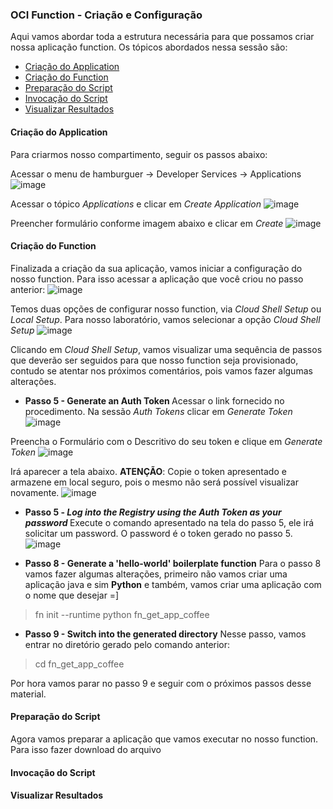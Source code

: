 ### OCI Function - Criação e Configuração

Aqui vamos abordar toda a estrutura necessária para que possamos criar nossa aplicação function. Os tópicos abordados nessa sessão são:

* [Criação do Application](https://github.com/heloisaescobar/OCI_Function/blob/main/OCI%20Function%20-%20Cria%C3%A7%C3%A3o%20e%20Configura%C3%A7%C3%A3o.md#cria%C3%A7%C3%A3o-do-application)
* [Criação do Function](https://github.com/heloisaescobar/OCI_Function/blob/main/OCI%20Function%20-%20Cria%C3%A7%C3%A3o%20e%20Configura%C3%A7%C3%A3o.md#cria%C3%A7%C3%A3o-do-function)
* [Preparação do Script](https://github.com/heloisaescobar/OCI_Function/blob/main/OCI%20Function%20-%20Cria%C3%A7%C3%A3o%20e%20Configura%C3%A7%C3%A3o.md#prepara%C3%A7%C3%A3o-do-script)
* [Invocação do Script](https://github.com/heloisaescobar/OCI_Function/blob/main/OCI%20Function%20-%20Cria%C3%A7%C3%A3o%20e%20Configura%C3%A7%C3%A3o.md#invoca%C3%A7%C3%A3o-do-script)
* [Visualizar Resultados](https://github.com/heloisaescobar/OCI_Function/blob/main/OCI%20Function%20-%20Cria%C3%A7%C3%A3o%20e%20Configura%C3%A7%C3%A3o.md#visualizar-resultados)

#### Criação do Application

Para criarmos nosso compartimento, seguir os passos abaixo:

Acessar o menu de hamburguer -> Developer Services -> Applications
![image](https://user-images.githubusercontent.com/46925501/163269798-a98903c4-873c-4bed-b7bb-f00fdb79949f.png)

Acessar o tópico <i>Applications</i> e clicar em <i>Create Application</i>
![image](https://user-images.githubusercontent.com/46925501/163270104-f00b61c9-56d4-4594-b229-8b3175005230.png)

Preencher formulário conforme imagem abaixo e clicar em <i>Create</i>
![image](https://user-images.githubusercontent.com/46925501/163270506-aaaf2d07-4bb5-407f-b4a4-7ec5d2f9f2b3.png)

#### Criação do Function

Finalizada a criação da sua aplicação, vamos iniciar a configuração do nosso function. Para isso acessar a aplicação que você criou no passo anterior:
![image](https://user-images.githubusercontent.com/46925501/163270846-5448901a-28b1-4de7-8cb5-b41dda8fb576.png)

Temos duas opções de configurar nosso function, via <i>Cloud Shell Setup</i> ou <i>Local Setup</i>. Para nosso laboratório, vamos selecionar a opção <i>Cloud Shell Setup</i>
![image](https://user-images.githubusercontent.com/46925501/163271105-a9ba5d65-8874-4ece-b030-7bc6bcdbbd88.png)

Clicando em <i>Cloud Shell Setup</i>, vamos visualizar uma sequência de passos que deverão ser seguidos para que nosso function seja provisionado, contudo se atentar nos próximos comentários, pois vamos fazer algumas alterações.

- <b>Passo 5 - Generate an Auth Token </b>
Acessar o link fornecido no procedimento. Na sessão <i>Auth Tokens</i> clicar em <i>Generate Token</i>
![image](https://user-images.githubusercontent.com/46925501/163271763-68924f94-facf-41ae-b928-728704b36e1d.png)

Preencha o Formulário com o Descritivo do seu token e clique em <i>Generate Token</i>
![image](https://user-images.githubusercontent.com/46925501/163271900-a9f2b2ce-244c-4747-a3f0-578ddfd053bf.png)

Irá aparecer a tela abaixo. <b>ATENÇÃO</b>: Copie o token apresentado e armazene em local seguro, pois o mesmo não será possível visualizar novamente.
![image](https://user-images.githubusercontent.com/46925501/163272087-0d3d65f2-420b-49b6-a04e-14b84cf279e7.png)

- <b>Passo 5 - <i>Log into the Registry using the Auth Token as your password</i> </b>
Execute o comando apresentado na tela do passo 5, ele irá solicitar um password. O password é o token gerado no passo 5.
![image](https://user-images.githubusercontent.com/46925501/163272720-a5174493-43cd-42a1-9d5f-20f8b55d1bc5.png)

- <b>Passo 8 - Generate a 'hello-world' boilerplate function</b>
Para o passo 8 vamos fazer algumas alterações, primeiro não vamos criar uma aplicação java e sim <b>Python</b> e também, vamos criar uma aplicação com o nome que desejar =]
> fn init --runtime python fn_get_app_coffee

- <b>Passo 9 - Switch into the generated directory</b>
Nesse passo, vamos entrar no diretório gerado pelo comando anterior:
> cd fn_get_app_coffee

Por hora vamos parar no passo 9 e seguir com o próximos passos desse material.

#### Preparação do Script

Agora vamos preparar a aplicação que vamos executar no nosso function. Para isso fazer download do arquivo

#### Invocação do Script

#### Visualizar Resultados
